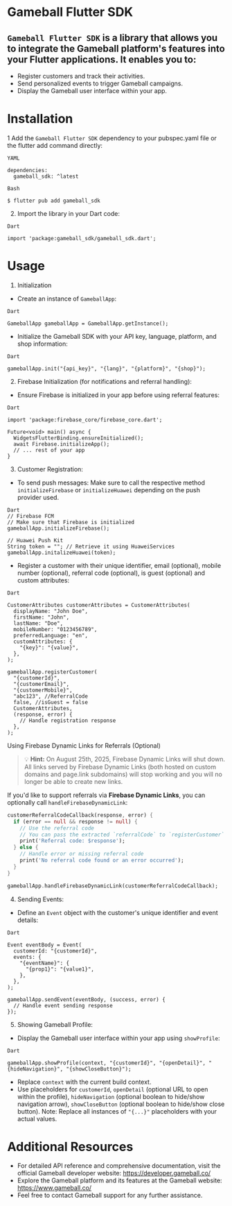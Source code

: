 # Gameball Flutter SDK
## `Gameball Flutter SDK` is a library that allows you to integrate the Gameball platform's features into your Flutter applications. It enables you to:

* Register customers and track their activities.
* Send personalized events to trigger Gameball campaigns.
* Display the Gameball user interface within your app.

# Installation
1 Add the `Gameball Flutter SDK` dependency to your pubspec.yaml file or the flutter add command directly:
```
YAML

dependencies:
  gameball_sdk: ^latest
```
```
Bash

$ flutter pub add gameball_sdk
```
2. Import the library in your Dart code:
```
Dart

import 'package:gameball_sdk/gameball_sdk.dart';
```

# Usage
1. Initialization
* Create an instance of `GameballApp`:
```
Dart

GameballApp gameballApp = GameballApp.getInstance();
```
* Initialize the Gameball SDK with your API key, language, platform, and shop information:
```
Dart

gameballApp.init("{api_key}", "{lang}", "{platform}", "{shop}");
```
2. Firebase Initialization (for notifications and referral handling):
* Ensure Firebase is initialized in your app before using referral features:
```
Dart

import 'package:firebase_core/firebase_core.dart';

Future<void> main() async {
  WidgetsFlutterBinding.ensureInitialized();
  await Firebase.initializeApp();
  // ... rest of your app
}
```
3. Customer Registration:
* To send push messages: Make sure to call the respective method ```initializeFirebase``` or ```initializeHuawei``` depending on the push provider used.
```
Dart
// Firebase FCM
// Make sure that Firebase is initialized
gameballApp.initializeFirebase(); 

// Huawei Push Kit
String token = ""; // Retrieve it using HuaweiServices
gameballApp.initalizeHuawei(token);
```
* Register a customer with their unique identifier, email (optional), mobile number (optional), referral code (optional), is guest (optional) and custom attributes:

```
Dart

CustomerAttributes customerAttributes = CustomerAttributes(
  displayName: "John Doe",
  firstName: "John",
  lastName: "Doe",
  mobileNumber: "0123456789",
  preferredLanguage: "en",
  customAttributes: {
    "{key}": "{value}",
  },
);

gameballApp.registerCustomer(
  "{customerId}",
  "{customerEmail}",
  "{customerMobile}",
  "abc123", //ReferralCode
  false, //isGuest = false
  CustomerAttributes,
  (response, error) {
    // Handle registration response
  },
);
```

Using Firebase Dynamic Links for Referrals (Optional)
> 💡 **Hint:** On August 25th, 2025, Firebase Dynamic Links will shut down. All links served by Firebase Dynamic Links (both hosted on custom domains and page.link subdomains) will stop working and you will no longer be able to create new links.


If you'd like to support referrals via **Firebase Dynamic Links**, you can optionally call `handleFirebaseDynamicLink`:

```dart
customerReferralCodeCallback(response, error) {
  if (error == null && response != null) {
    // Use the referral code
    // You can pass the extracted `referralCode` to `registerCustomer` for seamless integration.
    print('Referral code: $response');
  } else {
    // Handle error or missing referral code
    print('No referral code found or an error occurred');
  }
}

gameballApp.handleFirebaseDynamicLink(customerReferralCodeCallback);
```

4. Sending Events:
* Define an `Event` object with the customer's unique identifier and event details:
```
Dart

Event eventBody = Event(
  customerId: "{customerId}",
  events: {
    "{eventName}": {
      "{prop1}": "{value1}",
    },
  }, 
);

gameballApp.sendEvent(eventBody, (success, error) {
  // Handle event sending response
});
```
5. Showing Gameball Profile:
* Display the Gameball user interface within your app using `showProfile`:
```
Dart

gameballApp.showProfile(context, "{customerId}", "{openDetail}", "{hideNavigation}", "{showCloseButton}");
```
* Replace `context` with the current build context.
* Use placeholders for `customerId`, `openDetail` (optional URL to open within the profile), `hideNavigation` (optional boolean to hide/show navigation arrow), `showCloseButton` (optional boolean to hide/show close button).
  Note: Replace all instances of `"{...}"` placeholders with your actual values.

# Additional Resources
* For detailed API reference and comprehensive documentation, visit the official Gameball developer website: https://developer.gameball.co/
* Explore the Gameball platform and its features at the Gameball website: https://www.gameball.co/
* Feel free to contact Gameball support for any further assistance.